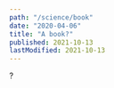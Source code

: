 ```yaml
---
path: "/science/book"
date: "2020-04-06"
title: "A book?"
published: 2021-10-13
lastModified: 2021-10-13
---
```


?
